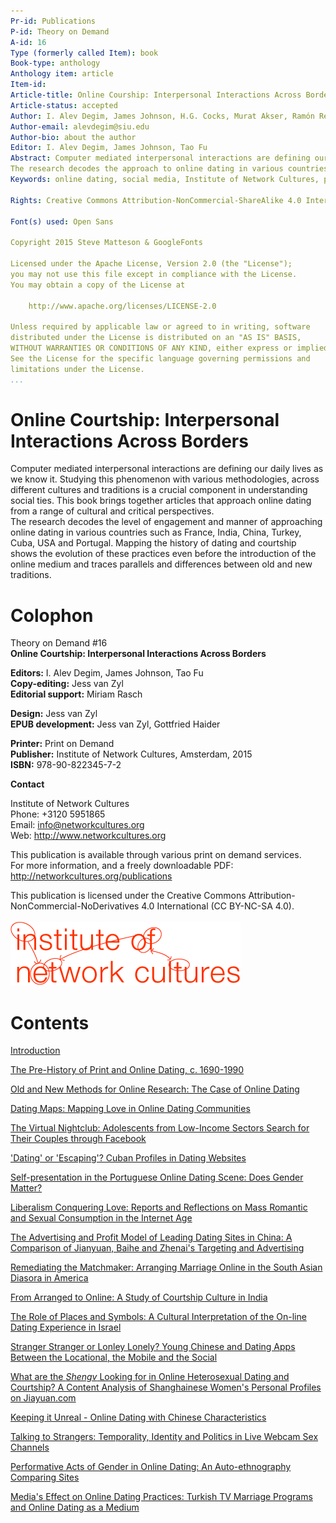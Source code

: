 ```yaml
---
Pr-id: Publications  
P-id: Theory on Demand  
A-id: 16  
Type (formerly called Item): book  
Book-type: anthology  
Anthology item: article  
Item-id:   
Article-title: Online Courship: Interpersonal Interactions Across Borders  
Article-status: accepted  
Author: I. Alev Degim, James Johnson, H.G. Cocks, Murat Akser, Ramón Reichert, Diego Basile, Joaquín Linne, Lázaro M. Bacallao Pino, Cláudia Casimiro, Pascal Lardellier, Caiyun Wen, Sheena Raja and Bryce J. Renninger, Amitabh Vikram Dwivedi, David Levin, Gabriele de Seta, Ge Zhang, Tao Fu, Aras Ozgun, Megan Lindsay, Enver Ozustun. 
Author-email: alevdegim@siu.edu
Author-bio: about the author  
Editor: I. Alev Degim, James Johnson, Tao Fu
Abstract: Computer mediated interpersonal interactions are defining our daily lives as we know it. Studying this phenomenon with various methodologies, across different cultures and traditions is a crucial component in understanding social ties. This book brings together articles that approach online dating from a  range of cultural and critical perspectives. 
The research decodes the approach to online dating in various countries like France, India, China, Turkey, Cuba, USA and Portugal. Mapping the history of dating and courtship shows the evolution of these practices even before the introduction of the online medium and traces parallels and differences between old and new traditions.   
Keywords: online dating, social media, Institute of Network Cultures, print on demand, digital media, media theory, sociology, humanities, new media, France, India, China, Portugal, USA, methodologies, match.com, courtship, traditional, differences, Turkey, interactions, romantic, partners, search, love, facebook. 
  
Rights: Creative Commons Attribution-NonCommercial-ShareAlike 4.0 International (CC-BY-NC-SA 4.0)

Font(s) used: Open Sans

Copyright 2015 Steve Matteson & GoogleFonts

Licensed under the Apache License, Version 2.0 (the "License");
you may not use this file except in compliance with the License.
You may obtain a copy of the License at

    http://www.apache.org/licenses/LICENSE-2.0

Unless required by applicable law or agreed to in writing, software
distributed under the License is distributed on an "AS IS" BASIS,
WITHOUT WARRANTIES OR CONDITIONS OF ANY KIND, either express or implied.
See the License for the specific language governing permissions and
limitations under the License.
...
```


# Online Courtship: Interpersonal Interactions Across Borders

Computer mediated interpersonal interactions are defining our daily lives as we know it. Studying this phenomenon with various methodologies, across different cultures and traditions is a crucial component in understanding social ties. This book brings together articles that approach online dating from a  range of cultural and critical perspectives.<br/>
The research decodes the level of engagement and manner of 
approaching online dating in various countries such as France, India, 
China, Turkey, Cuba, USA and Portugal. Mapping the history of dating and courtship shows the evolution of these practices even before the 
introduction of the online medium and traces parallels and differences between old and new traditions.


# Colophon

Theory on Demand #16  
**Online Courtship: Interpersonal Interactions Across Borders**


**Editors:** I. Alev Degim, James Johnson, Tao Fu<br/>
**Copy-editing:** Jess van Zyl<br/>
**Editorial support:** Miriam Rasch<br/>

**Design:** Jess van Zyl<br/>
**EPUB development:** Jess van Zyl, Gottfried Haider<br/> 

**Printer:** Print on Demand<br/>
**Publisher:** Institute of Network Cultures, Amsterdam, 2015<br/>
**ISBN:** 978-90-822345-7-2<br/> 


**Contact**

Institute of Network Cultures<br/> 
Phone: +3120 5951865<br/>
Email: info@networkcultures.org<br/>
Web: <http://www.networkcultures.org><br/>

This publication is available through various print on demand services.</br> 
For more information, and a freely downloadable PDF:<br/> 
<http://networkcultures.org/publications>

This publication is licensed under the Creative Commons Attribution-NonCommercial-NoDerivatives 4.0 International (CC BY-NC-SA 4.0).<br><br/>
![](imgs/INC-logo.png)


# Contents

<a href="ch004.xhtml">Introduction</a><br/>

<a href="ch005.xhtml">The Pre-History of Print and Online Dating, c. 1690-1990</a><br/>

<a href="ch006.xhtml">Old and New Methods for Online Research: The Case of Online Dating</a><br/>

<a href="ch007.xhtml">Dating Maps: Mapping Love in Online Dating Communities</a><br/>

<a href="ch008.xhtml">The Virtual Nightclub: Adolescents from Low-Income Sectors Search for Their Couples through Facebook</a><br/>

<a href="ch009.xhtml">'Dating' or 'Escaping'? Cuban Profiles in Dating Websites</a><br/>

<a href="ch010.xhtml">Self-presentation in the Portuguese Online Dating Scene: Does Gender Matter?</a><br/>

<a href="ch011.xhtml">Liberalism Conquering Love: Reports and Reflections on Mass Romantic and Sexual Consumption in the Internet Age</a><br/>

<a href="ch012.xhtml">The Advertising and Profit Model of Leading Dating Sites in China: A Comparison of Jianyuan, Baihe and Zhenai's Targeting and Advertising</a><br/>

<a href="ch013.xhtml">Remediating the Matchmaker: Arranging Marriage Online in the South Asian Diasora in America</a><br/>

<a href="ch014.xhtml">From Arranged to Online: A Study of Courtship Culture in India</a><br/>

<a href="ch015.xhtml">The Role of Places and Symbols: A Cultural Interpretation of the On-line Dating Experience in Israel</a><br/>

<a href="ch016.xhtml">Stranger Stranger or Lonley Lonely? Young Chinese and Dating Apps Between the Locational, the Mobile and the Social</a><br/>

<a href="ch017.xhtml">What are the *Shengv* Looking for in Online Heterosexual Dating and Courtship? A Content Analysis of Shanghainese Women's Personal Profiles on Jiayuan.com</a><br/>

<a href="ch018.xhtml">Keeping it Unreal - Online Dating with Chinese Characteristics</a><br/>

<a href="ch019.xhtml">Talking to Strangers: Temporality, Identity and Politics in Live Webcam Sex Channels</a><br/>

<a href="ch020.xhtml">Performative Acts of Gender in Online Dating: An Auto-ethnography Comparing Sites</a><br/>

<a href="ch021.xhtml">Media's Effect on Online Dating Practices: Turkish TV Marriage Programs and Online Dating as a Medium</a><br/>
<br/>